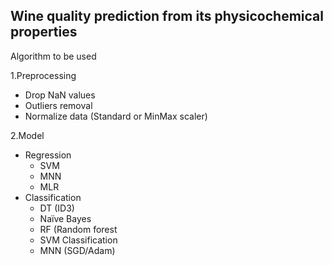 ## Wine quality prediction from its physicochemical properties

Algorithm to be used

1.Preprocessing
  - Drop NaN values
  - Outliers removal
  - Normalize data (Standard or MinMax scaler)
  
2.Model
- Regression
  - SVM
  - MNN
  - MLR
- Classification
  - DT (ID3)
  - Naïve Bayes
  - RF (Random forest
  - SVM Classification
  - MNN (SGD/Adam)

